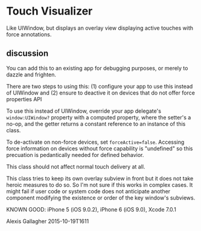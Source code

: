 # Touch Visualizer

Like UIWindow, but displays an overlay view displaying active touches with force annotations.

## discussion

You can add this to an existing app for debugging purposes, or merely to dazzle and frighten.

There are two steps to using this: (1) configure your app to use this instead of UIWindow and (2) ensure to deactive it on devices that do not offer force properties API

To use this instead of UIWindow, override your app delegate's `window:UIWindow?` property with a computed property, where the setter's a no-op, and the getter returns a constant reference to an instance of this class.

To de-activate on non-force devices, set `forceActive=false`. Accessing force information on devices without force capability is "undefined" so this precuation is pedantically needed for defined behavior.

This class should not affect normal touch delivery at all.

This class tries to keep its own overlay subview in front but it does not take heroic measures to do so. So I'm not sure if this works in complex cases. It might fail if user code or system code does not anticipate another component modifying the existence or order of the key window's subviews.

KNOWN GOOD: iPhone 5 (iOS 9.0.2), iPhone 6 (iOS 9.0), Xcode 7.0.1

Alexis Gallagher
2015-10-19T1611



